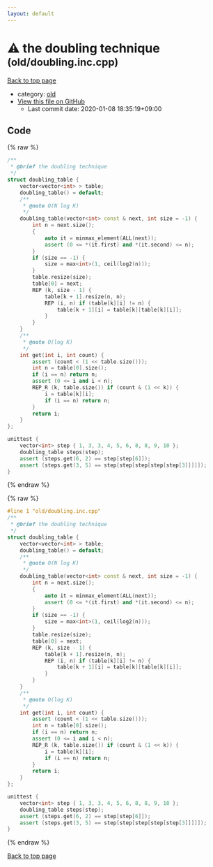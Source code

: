 ```yaml
---
layout: default
---
```


<!-- mathjax config similar to math.stackexchange -->
<script type="text/javascript" async
  src="https://cdnjs.cloudflare.com/ajax/libs/mathjax/2.7.5/MathJax.js?config=TeX-MML-AM_CHTML">
</script>
<script type="text/x-mathjax-config">
  MathJax.Hub.Config({
    TeX: { equationNumbers: { autoNumber: "AMS" }},
    tex2jax: {
      inlineMath: [ ['$','$'] ],
      processEscapes: true
    },
    "HTML-CSS": { matchFontHeight: false },
    displayAlign: "left",
    displayIndent: "2em"
  });
</script>

<script type="text/javascript" src="https://cdnjs.cloudflare.com/ajax/libs/jquery/3.4.1/jquery.min.js"></script>
<script src="https://cdn.jsdelivr.net/npm/jquery-balloon-js@1.1.2/jquery.balloon.min.js" integrity="sha256-ZEYs9VrgAeNuPvs15E39OsyOJaIkXEEt10fzxJ20+2I=" crossorigin="anonymous"></script>
<script type="text/javascript" src="../../assets/js/copy-button.js"></script>
<link rel="stylesheet" href="../../assets/css/copy-button.css" />


# :warning: the doubling technique <small>(old/doubling.inc.cpp)</small>

<a href="../../index.html">Back to top page</a>

* category: <a href="../../index.html#149603e6c03516362a8da23f624db945">old</a>
* <a href="{{ site.github.repository_url }}/blob/master/old/doubling.inc.cpp">View this file on GitHub</a>
    - Last commit date: 2020-01-08 18:35:19+09:00




## Code

<a id="unbundled"></a>
{% raw %}
```cpp
/**
 * @brief the doubling technique
 */
struct doubling_table {
    vector<vector<int> > table;
    doubling_table() = default;
    /**
     * @note O(N log K)
     */
    doubling_table(vector<int> const & next, int size = -1) {
        int n = next.size();
        {
            auto it = minmax_element(ALL(next));
            assert (0 <= *(it.first) and *(it.second) <= n);
        }
        if (size == -1) {
            size = max<int>(1, ceil(log2(n)));
        }
        table.resize(size);
        table[0] = next;
        REP (k, size - 1) {
            table[k + 1].resize(n, n);
            REP (i, n) if (table[k][i] != n) {
                table[k + 1][i] = table[k][table[k][i]];
            }
        }
    }
    /**
     * @note O(log K)
     */
    int get(int i, int count) {
        assert (count < (1 << table.size()));
        int n = table[0].size();
        if (i == n) return n;
        assert (0 <= i and i < n);
        REP_R (k, table.size()) if (count & (1 << k)) {
            i = table[k][i];
            if (i == n) return n;
        }
        return i;
    }
};

unittest {
    vector<int> step { 1, 3, 3, 4, 5, 6, 8, 8, 9, 10 };
    doubling_table steps(step);
    assert (steps.get(6, 2) == step[step[6]]);
    assert (steps.get(3, 5) == step[step[step[step[step[3]]]]]);
}

```
{% endraw %}

<a id="bundled"></a>
{% raw %}
```cpp
#line 1 "old/doubling.inc.cpp"
/**
 * @brief the doubling technique
 */
struct doubling_table {
    vector<vector<int> > table;
    doubling_table() = default;
    /**
     * @note O(N log K)
     */
    doubling_table(vector<int> const & next, int size = -1) {
        int n = next.size();
        {
            auto it = minmax_element(ALL(next));
            assert (0 <= *(it.first) and *(it.second) <= n);
        }
        if (size == -1) {
            size = max<int>(1, ceil(log2(n)));
        }
        table.resize(size);
        table[0] = next;
        REP (k, size - 1) {
            table[k + 1].resize(n, n);
            REP (i, n) if (table[k][i] != n) {
                table[k + 1][i] = table[k][table[k][i]];
            }
        }
    }
    /**
     * @note O(log K)
     */
    int get(int i, int count) {
        assert (count < (1 << table.size()));
        int n = table[0].size();
        if (i == n) return n;
        assert (0 <= i and i < n);
        REP_R (k, table.size()) if (count & (1 << k)) {
            i = table[k][i];
            if (i == n) return n;
        }
        return i;
    }
};

unittest {
    vector<int> step { 1, 3, 3, 4, 5, 6, 8, 8, 9, 10 };
    doubling_table steps(step);
    assert (steps.get(6, 2) == step[step[6]]);
    assert (steps.get(3, 5) == step[step[step[step[step[3]]]]]);
}

```
{% endraw %}

<a href="../../index.html">Back to top page</a>

